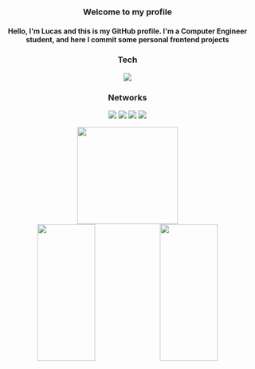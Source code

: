 <div align="center">

### Welcome to my profile

#### Hello, I'm Lucas and this is my GitHub profile. I'm a Computer Engineer student, and here I commit some personal frontend projects   
  <!-- TECNOLOGIAS QUE TENHO DOMÍNIO -->
### Tech
<div display="inline-block">
  <p align="center">
  <a href="https://skillicons.dev">
    <img src="https://skillicons.dev/icons?i=html,css,js,react,git" />
  </a>
</p>
</div>
   
<!-- INFORMAÇÕES ADICIONAIS -->
### Networks
  <a href="https://www.linkedin.com/in/lucascampardo/" target="_blank"><img src="https://img.shields.io/badge/-LinkedIn-%230077B5?style=for-the-badge&logo=linkedin&logoColor=white" target="_blank"></a>
  <a href="mailto:lucascampardo@outlook.com" target="_blank"><img src="https://img.shields.io/badge/Microsoft_Outlook-0078D4?style=for-the-badge&logo=microsoft-outlook&logoColor=white" target="_blank"></a>
  <a href="https://www.twitter.com/proglucas_" target="_blank"><img src="https://img.shields.io/badge/Twitter-1DA1F2?style=for-the-badge&logo=twitter&logoColor=white"></a>
  <a href="https://lucascampardo.hashnode.dev/" target="_blank"><img src="https://img.shields.io/badge/Hashnode-2962FF?style=for-the-badge&logo=hashnode&logoColor=white"></a>
   </div>
   
   
   <div align="center">
     <img width="63.2%" height="195px" src="https://github-profile-summary-cards.vercel.app/api/cards/profile-details?username=lucascampardo&theme=dark"/>
  <!--<img width="33%" height="195px" src="https://github-readme-stats.vercel.app/api/top-langs/?username=lucascampardo&theme=cobalt" /> -->
  <!--<img width="45.7%" height="195px" src="https://github-readme-stats-git-masterrstaa-rickstaa.vercel.app/api?username=lucascampardo&theme=dark" /> -->
  <!--<img width="50.5%" height="195px" src="https://github-readme-streak-stats.herokuapp.com/?user=lucascampardo&theme=dark" /> -->
  <img width="48.1%" height="275px" src="http://github-profile-summary-cards.vercel.app/api/cards/repos-per-language?username=lucascampardo&theme=dark" />
  <img width="48.1%" height="275px" src="http://github-profile-summary-cards.vercel.app/api/cards/most-commit-language?username=lucascampardo&theme=dark" />
   </div>
